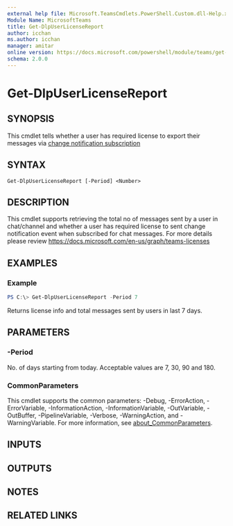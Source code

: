 ```yaml
---
external help file: Microsoft.TeamsCmdlets.PowerShell.Custom.dll-Help.xml
Module Name: MicrosoftTeams
title: Get-DlpUserLicenseReport
author: icchan
ms.author: icchan
manager: amitar
online version: https://docs.microsoft.com/powershell/module/teams/get-dlpuserlicensereport
schema: 2.0.0
---
```


# Get-DlpUserLicenseReport

## SYNOPSIS

This cmdlet tells whether a user has required license to export their messages via [change notification subscription](https://docs.microsoft.com/en-us/graph/teams-licenses)

## SYNTAX

```
Get-DlpUserLicenseReport [-Period] <Number> 
```

## DESCRIPTION

This cmdlet supports retrieving the total no of messages sent by a user in chat/channel and whether a user has required license to sent change notification event when subscribed for chat messages. For more details please review https://docs.microsoft.com/en-us/graph/teams-licenses

## EXAMPLES

### Example
```powershell
PS C:\> Get-DlpUserLicenseReport -Period 7
```

Returns license info and total messages sent by users in last 7 days.

## PARAMETERS

### -Period

No. of days starting from today. Acceptable values are 7, 30, 90 and 180.

### CommonParameters
This cmdlet supports the common parameters: -Debug, -ErrorAction, -ErrorVariable, -InformationAction, -InformationVariable, -OutVariable, -OutBuffer, -PipelineVariable, -Verbose, -WarningAction, and -WarningVariable. For more information, see [about_CommonParameters](https://go.microsoft.com/fwlink/?LinkID=113216).

## INPUTS

## OUTPUTS

## NOTES

## RELATED LINKS
